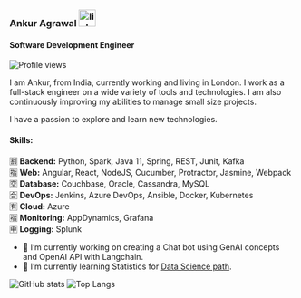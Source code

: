 ### Ankur Agrawal [<img src='https://cdn.jsdelivr.net/npm/simple-icons@3.0.1/icons/linkedin.svg' alt='linkedin' height='30'>](https://www.linkedin.com/in/ankur93/)  
#### Software Development Engineer
![Profile views](https://gpvc.arturio.dev/ankur93)  


I am Ankur, from India, currently working and living in London. I work as a full-stack engineer on a wide variety of tools and technologies. I am also continuously improving my abilities to manage small size projects.

I have a passion to explore and learn new technologies.

#### Skills:
:u5272: **Backend:** Python, Spark, Java 11, Spring, REST, Junit, Kafka  
:u6307: **Web:** Angular, React, NodeJS, Cucumber, Protractor, Jasmine, Webpack  
:u7a7a: **Database:** Couchbase, Oracle, Cassandra, MySQL  
:u5408: **DevOps:** Jenkins, Azure DevOps, Ansible, Docker, Kubernetes  
:u6709: **Cloud:** Azure  
:u6307: **Monitoring:** AppDynamics, Grafana  
:u7533: **Logging:** Splunk  

- 🔭 I’m currently working on creating a Chat bot using GenAI concepts and OpenAI API with Langchain. 
- 🌱 I’m currently learning Statistics for [Data Science path](https://roadmap.sh/ai-data-scientist). 




![GitHub stats](https://github-readme-stats.vercel.app/api?username=ankur93&show_icons=true) ![Top Langs](https://github-readme-stats.vercel.app/api/top-langs/?username=ankur93)








